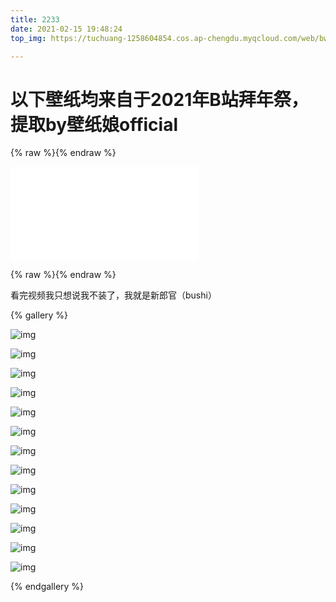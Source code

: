 ```yaml
---
title: 2233
date: 2021-02-15 19:48:24
top_img: https://tuchuang-1258604854.cos.ap-chengdu.myqcloud.com/web/bwt/1613378591933.jpg

---
```


# 以下壁纸均来自于2021年B站拜年祭，提取by壁纸娘official    

 {% raw %}{% endraw %}


<iframe src="//player.bilibili.com/player.html?aid=543790482&bvid=BV1sv4y1f7Q2&cid=294933249&page=1" scrolling="no" border="0" frameborder="no" framespacing="0" allowfullscreen="true"> </iframe>

{% raw %}{% endraw %}

看完视频我只想说我不装了，我就是新郎官（bushi）

{% gallery %}

![img](https://tuchuang-1258604854.cos.ap-chengdu.myqcloud.com/web/bwt/1613093407734.png)

![img](https://tuchuang-1258604854.cos.ap-chengdu.myqcloud.com/web/bwt/1613093520398.jpg)

![img](https://tuchuang-1258604854.cos.ap-chengdu.myqcloud.com/web/bwt/1613107400096.jpg)

![img](https://tuchuang-1258604854.cos.ap-chengdu.myqcloud.com/web/bwt/1613378459835.png)

![img](https://tuchuang-1258604854.cos.ap-chengdu.myqcloud.com/web/bwt/1613378465142.png)

![img](https://tuchuang-1258604854.cos.ap-chengdu.myqcloud.com/web/bwt/1613378468282.png)

![img](https://tuchuang-1258604854.cos.ap-chengdu.myqcloud.com/web/bwt/1613378470946.png)

![img](https://tuchuang-1258604854.cos.ap-chengdu.myqcloud.com/web/bwt/1613378473616.png)

![img](https://tuchuang-1258604854.cos.ap-chengdu.myqcloud.com/web/bwt/1613378482723.png)

![img](https://tuchuang-1258604854.cos.ap-chengdu.myqcloud.com/web/bwt/1613378487460.png)

![img](https://tuchuang-1258604854.cos.ap-chengdu.myqcloud.com/web/bwt/1613378492085.png)

![img](https://tuchuang-1258604854.cos.ap-chengdu.myqcloud.com/web/bwt/1613378497358.png)

![img](https://tuchuang-1258604854.cos.ap-chengdu.myqcloud.com/web/bwt/1613378599905.png)

{% endgallery %}


